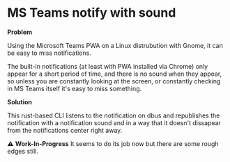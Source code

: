 # MS Teams notify with sound

**Problem**

Using the Microsoft Teams PWA on a Linux distrubution with Gnome,
it can be easy to miss notifications.

The built-in notifications (at least with PWA installed via Chrome) only appear for a short period of time,
and there is no sound when they appear, so unless you are constantly looking at the screen,
or constantly checking in MS Teams itself it's easy to miss something.

**Solution**

This rust-based CLI listens to the notification on dbus and republishes the notification
with a notification sound and in a way that it doesn't dissapear from the notifications center right away.

:warning: **Work-In-Progress** It seems to do its job now but there are some rough edges still.

